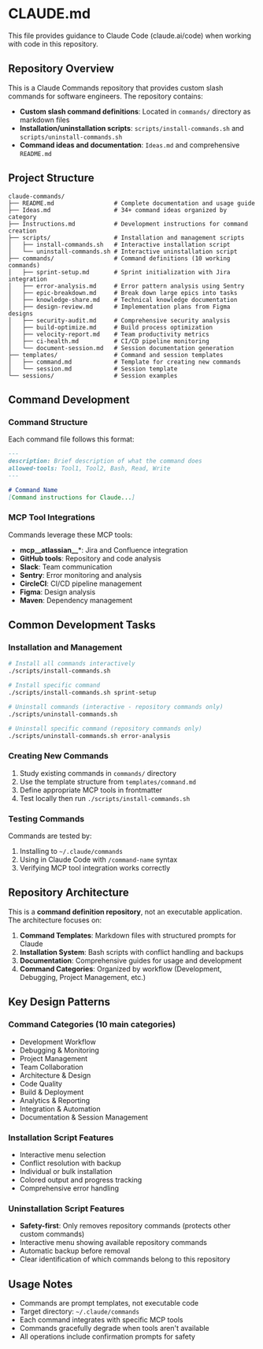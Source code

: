 # CLAUDE.md

This file provides guidance to Claude Code (claude.ai/code) when working with code in this repository.

## Repository Overview

This is a Claude Commands repository that provides custom slash commands for software engineers. The repository contains:

- **Custom slash command definitions**: Located in `commands/` directory as markdown files
- **Installation/uninstallation scripts**: `scripts/install-commands.sh` and `scripts/uninstall-commands.sh`
- **Command ideas and documentation**: `Ideas.md` and comprehensive `README.md`

## Project Structure

```
claude-commands/
├── README.md                 # Complete documentation and usage guide
├── Ideas.md                  # 34+ command ideas organized by category
├── Instructions.md           # Development instructions for command creation
├── scripts/                  # Installation and management scripts
│   ├── install-commands.sh   # Interactive installation script
│   └── uninstall-commands.sh # Interactive uninstallation script
├── commands/                 # Command definitions (10 working commands)
│   ├── sprint-setup.md       # Sprint initialization with Jira integration
│   ├── error-analysis.md     # Error pattern analysis using Sentry
│   ├── epic-breakdown.md     # Break down large epics into tasks
│   ├── knowledge-share.md    # Technical knowledge documentation
│   ├── design-review.md      # Implementation plans from Figma designs
│   ├── security-audit.md     # Comprehensive security analysis
│   ├── build-optimize.md     # Build process optimization
│   ├── velocity-report.md    # Team productivity metrics
│   ├── ci-health.md          # CI/CD pipeline monitoring
│   └── document-session.md   # Session documentation generation
├── templates/                # Command and session templates
│   ├── command.md            # Template for creating new commands
│   └── session.md            # Session template
└── sessions/                 # Session examples
```

## Command Development

### Command Structure
Each command file follows this format:
```markdown
---
description: Brief description of what the command does
allowed-tools: Tool1, Tool2, Bash, Read, Write
---

# Command Name
[Command instructions for Claude...]
```

### MCP Tool Integrations
Commands leverage these MCP tools:
- **mcp__atlassian__***: Jira and Confluence integration
- **GitHub tools**: Repository and code analysis
- **Slack**: Team communication
- **Sentry**: Error monitoring and analysis
- **CircleCI**: CI/CD pipeline management
- **Figma**: Design analysis
- **Maven**: Dependency management

## Common Development Tasks

### Installation and Management
```bash
# Install all commands interactively
./scripts/install-commands.sh

# Install specific command
./scripts/install-commands.sh sprint-setup

# Uninstall commands (interactive - repository commands only)
./scripts/uninstall-commands.sh

# Uninstall specific command (repository commands only)
./scripts/uninstall-commands.sh error-analysis
```

### Creating New Commands
1. Study existing commands in `commands/` directory
2. Use the template structure from `templates/command.md`
3. Define appropriate MCP tools in frontmatter
4. Test locally then run `./scripts/install-commands.sh`

### Testing Commands
Commands are tested by:
1. Installing to `~/.claude/commands`
2. Using in Claude Code with `/command-name` syntax
3. Verifying MCP tool integration works correctly

## Repository Architecture

This is a **command definition repository**, not an executable application. The architecture focuses on:

1. **Command Templates**: Markdown files with structured prompts for Claude
2. **Installation System**: Bash scripts with conflict handling and backups
3. **Documentation**: Comprehensive guides for usage and development
4. **Command Categories**: Organized by workflow (Development, Debugging, Project Management, etc.)

## Key Design Patterns

### Command Categories (10 main categories)
- Development Workflow
- Debugging & Monitoring  
- Project Management
- Team Collaboration
- Architecture & Design
- Code Quality
- Build & Deployment
- Analytics & Reporting
- Integration & Automation
- Documentation & Session Management

### Installation Script Features
- Interactive menu selection
- Conflict resolution with backup
- Individual or bulk installation
- Colored output and progress tracking
- Comprehensive error handling

### Uninstallation Script Features
- **Safety-first**: Only removes repository commands (protects other custom commands)
- Interactive menu showing available repository commands
- Automatic backup before removal
- Clear identification of which commands belong to this repository

## Usage Notes

- Commands are prompt templates, not executable code
- Target directory: `~/.claude/commands`
- Each command integrates with specific MCP tools
- Commands gracefully degrade when tools aren't available
- All operations include confirmation prompts for safety